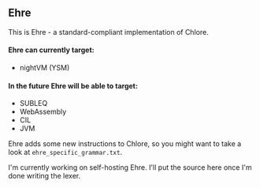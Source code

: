 Ehre
----

This is Ehre - a standard-compliant implementation of Chlore.

#### Ehre can currently target: ####
- nightVM (YSM)

#### In the future Ehre will be able to target: ####
- SUBLEQ
- WebAssembly
- CIL
- JVM

Ehre adds some new instructions to Chlore, so you might want to take a look at `ehre_specific_grammar.txt`.

I'm currently working on self-hosting Ehre. I'll put the source here once I'm done writing the lexer.
